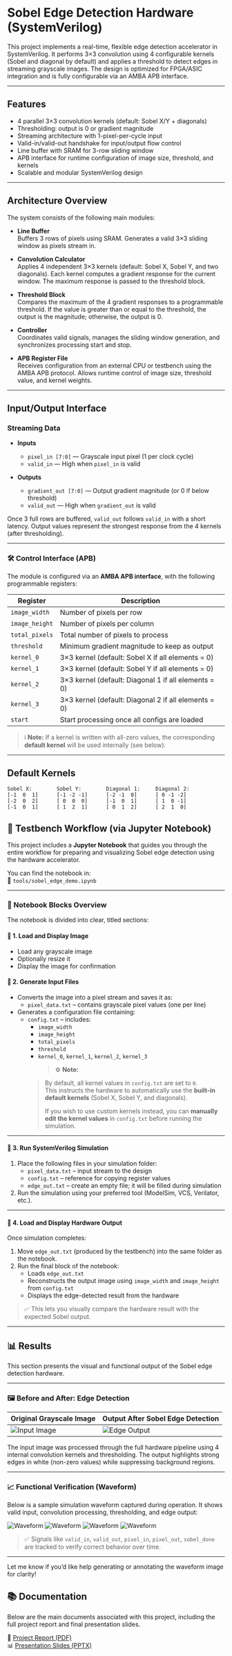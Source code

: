 # Sobel Edge Detection Hardware (SystemVerilog)

This project implements a real-time, flexible edge detection accelerator in SystemVerilog. It performs 3×3 convolution using 4 configurable kernels (Sobel and diagonal by default) and applies a threshold to detect edges in streaming grayscale images. The design is optimized for FPGA/ASIC integration and is fully configurable via an AMBA APB interface.

---

##  Features

- 4 parallel 3×3 convolution kernels (default: Sobel X/Y + diagonals)
- Thresholding: output is 0 or gradient magnitude
- Streaming architecture with 1-pixel-per-cycle input
- Valid-in/valid-out handshake for input/output flow control
- Line buffer with SRAM for 3-row sliding window
- APB interface for runtime configuration of image size, threshold, and kernels
- Scalable and modular SystemVerilog design

---

##  Architecture Overview

The system consists of the following main modules:

- **Line Buffer**  
  Buffers 3 rows of pixels using SRAM. Generates a valid 3×3 sliding window as pixels stream in.

- **Convolution Calculator**  
  Applies 4 independent 3×3 kernels (default: Sobel X, Sobel Y, and two diagonals). Each kernel computes a gradient response for the current window. The maximum response is passed to the threshold block.

- **Threshold Block**  
  Compares the maximum of the 4 gradient responses to a programmable threshold. If the value is greater than or equal to the threshold, the output is the magnitude; otherwise, the output is 0.

- **Controller**  
  Coordinates valid signals, manages the sliding window generation, and synchronizes processing start and stop.

- **APB Register File**  
  Receives configuration from an external CPU or testbench using the AMBA APB protocol. Allows runtime control of image size, threshold value, and kernel weights.

---

##  Input/Output Interface

###  Streaming Data

- **Inputs**
  - `pixel_in [7:0]` — Grayscale input pixel (1 per clock cycle)
  - `valid_in` — High when `pixel_in` is valid

- **Outputs**
  - `gradient_out [7:0]` — Output gradient magnitude (or 0 if below threshold)
  - `valid_out` — High when `gradient_out` is valid

Once 3 full rows are buffered, `valid_out` follows `valid_in` with a short latency. Output values represent the strongest response from the 4 kernels (after thresholding).

---

### 🛠️ Control Interface (APB)

The module is configured via an **AMBA APB interface**, with the following programmable registers:

| Register         | Description                                                                 |
|------------------|-----------------------------------------------------------------------------|
| `image_width`    | Number of pixels per row                                                    |
| `image_height`   | Number of pixels per column                                                 |
| `total_pixels`   | Total number of pixels to process                                           |
| `threshold`      | Minimum gradient magnitude to keep as output                                |
| `kernel_0`       | 3×3 kernel (default: Sobel X if all elements = 0)                           |
| `kernel_1`       | 3×3 kernel (default: Sobel Y if all elements = 0)                           |
| `kernel_2`       | 3×3 kernel (default: Diagonal 1 if all elements = 0)                        |
| `kernel_3`       | 3×3 kernel (default: Diagonal 2 if all elements = 0)                        |
| `start`          | Start processing once all configs are loaded                                |

> ℹ️ **Note:** If a kernel is written with all-zero values, the corresponding **default kernel** will be used internally (see below).

---

##  Default Kernels

```text
Sobel X:        Sobel Y:        Diagonal 1:     Diagonal 2:
[-1  0  1]      [-1 -2 -1]      [-2 -1  0]      [ 0 -1 -2]
[-2  0  2]      [ 0  0  0]      [-1  0  1]      [ 1  0 -1]
[-1  0  1]      [ 1  2  1]      [ 0  1  2]      [ 2  1  0]
```


## 🧪 Testbench Workflow (via Jupyter Notebook)

This project includes a **Jupyter Notebook** that guides you through the entire workflow for preparing and visualizing Sobel edge detection using the hardware accelerator.

You can find the notebook in:  
📓 `tools/sobel_edge_demo.ipynb`

---

### 🧩 Notebook Blocks Overview

The notebook is divided into clear, titled sections:

#### 🔸 1. Load and Display Image
- Load any grayscale image
- Optionally resize it
- Display the image for confirmation

#### 🔸 2. Generate Input Files
- Converts the image into a pixel stream and saves it as:
  - `pixel_data.txt` – contains grayscale pixel values (one per line)
- Generates a configuration file containing:
  - `config.txt` – includes:
    - `image_width`
    - `image_height`
    - `total_pixels`
    - `threshold`
    - `kernel_0`, `kernel_1`, `kernel_2`, `kernel_3`  
      > ⚙️ **Note:**  
    > By default, all kernel values in `config.txt` are set to `0`.  
    > This instructs the hardware to automatically use the **built-in default kernels** (Sobel X, Sobel Y, and diagonals).  
    >  
    > If you wish to use custom kernels instead, you can **manually edit the kernel values** in `config.txt` before running the simulation.




---

#### 🔸 3. Run SystemVerilog Simulation

1. Place the following files in your simulation folder:
   - `pixel_data.txt` – input stream to the design
   - `config.txt` – reference for copying register values
   - `edge_out.txt` – create an empty file; it will be filled during simulation
2. Run the simulation using your preferred tool (ModelSim, VCS, Verilator, etc.).

---

#### 🔸 4. Load and Display Hardware Output

Once simulation completes:

1. Move `edge_out.txt` (produced by the testbench) into the same folder as the notebook.
2. Run the final block of the notebook:
   - Loads `edge_out.txt`
   - Reconstructs the output image using `image_width` and `image_height` from `config.txt`
   - Displays the edge-detected result from the hardware

> ✅ This lets you visually compare the hardware result with the expected Sobel output.

---
## 📊 Results

This section presents the visual and functional output of the Sobel edge detection hardware.

---

### 🖼️ Before and After: Edge Detection

| Original Grayscale Image        | Output After Sobel Edge Detection |
|----------------------------------|------------------------------------|
| ![Input Image](img/input.png)    | ![Edge Output](img/edge_output.png) |

The input image was processed through the full hardware pipeline using 4 internal convolution kernels and thresholding. The output highlights strong edges in white (non-zero values) while suppressing background regions.

---

### 📈 Functional Verification (Waveform)

Below is a sample simulation waveform captured during operation. It shows valid input, convolution processing, thresholding, and edge output:

![Waveform](img/waveform_1.png)
![Waveform](img/waveform_2.png)
![Waveform](img/waveform_3.png)
![Waveform](img/waveform_4.png)

> ✅ Signals like `valid_in`, `valid_out`, `pixel_in`, `pixel_out`, `sobel_done` are tracked to verify correct behavior over time.

---

Let me know if you’d like help generating or annotating the waveform image for clarity!


## 📚 Documentation

Below are the main documents associated with this project, including the full project report and final presentation slides.

📄 [Project Report (PDF)](doc/sobel_final_report.pdf)  
📊 [Presentation Slides (PPTX)](doc/final_presentation.pptx)  




